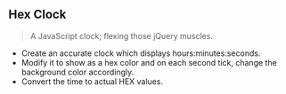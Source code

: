 ## Hex Clock

> A JavaScript clock; flexing those jQuery muscles.

- Create an accurate clock which displays hours:minutes:seconds.
- Modify it to show as a hex color and on each second tick, change the background color accordingly.
- Convert the time to actual HEX values.